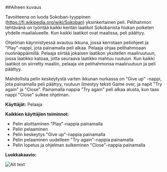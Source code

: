##Aiheen kuvaus

Tavoitteena on luoda Sokoban-tyyppinen (https://fi.wikipedia.org/wiki/Sokoban) yksinkertainen peli. Pelihahmon tehtävänä on työntää kaikki kentän laatikot Sokobanista hiukan poiketen yhdelle maalialueelle. Kun kaikki laatikot ovat maalissa, peli päättyy. 

Ohjelman käynnistyessä avautuu ikkuna, jossa kerrotaan peliohjeet ja "Play"-nappi, jota painamalla peli alkaa. Pelaaja ohjaa pelihahmoaan nuolinäppäimillä. Pelaaja siirtää jokaisen laatikon yksitellen maaliruutuun, jossa laatikko katoaa, jotta seuraava laatikko mahtuu ruutuun. Kun kaikki laatikot on siirretty maaliin, pelaaja vie pelihahmonsa maaliruutuun ja peli päättyy.

Mahdollista pelin keskeytystä varten ikkunan nurkassa on "Give up" -nappi, jota painamalla peli päättyy, ruutuun ilmestyy teksti Game over, ja napit "Try again" ja "Close". Painamalla nappia "Try again" peli alkaa alusta, kun taas nappi "Close" sulkee ohjelman.

**Käyttäjät:** Pelaaja

**Kaikkien käyttäjien toiminnot:**

- Pelin aloittaminen "Play"-nappia painamalla
- Pelin pelaaminen
- Pelin keskeytys "Give up"-nappia painamalla
- Pelin pelaaminen uudelleen "Try again"-nappia painamalla
- Pelin lopetus ja ohjelman sulkeminen "Close"-nappia painamalla

**Luokkakaavio:**

![Alt text](/home/jetolvan/Laatikkopeli/dokumentointi "Luokkakaavio")


